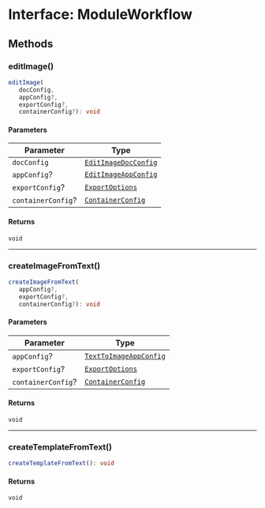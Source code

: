 # Interface: ModuleWorkflow

## Methods

### editImage()

```ts
editImage(
   docConfig, 
   appConfig?, 
   exportConfig?, 
   containerConfig?): void
```

#### Parameters

| Parameter | Type |
| ------ | ------ |
| `docConfig` | [`EditImageDocConfig`](../../../../../../shared/src/types/module/DocConfig.types/interfaces/edit-image-doc-config.md) |
| `appConfig`? | [`EditImageAppConfig`](../../../../../../shared/src/types/module/AppConfig.types/interfaces/edit-image-app-config.md) |
| `exportConfig`? | [`ExportOptions`](../../../../../../shared/src/types/ExportConfig.types/type-aliases/export-options.md) |
| `containerConfig`? | [`ContainerConfig`](../../../../../../shared/src/types/ContainerConfig.types/type-aliases/container-config.md) |

#### Returns

`void`

<hr />

### createImageFromText()

```ts
createImageFromText(
   appConfig?, 
   exportConfig?, 
   containerConfig?): void
```

#### Parameters

| Parameter | Type |
| ------ | ------ |
| `appConfig`? | [`TextToImageAppConfig`](../../../../../../shared/src/types/module/AppConfig.types/interfaces/text-to-image-app-config.md) |
| `exportConfig`? | [`ExportOptions`](../../../../../../shared/src/types/ExportConfig.types/type-aliases/export-options.md) |
| `containerConfig`? | [`ContainerConfig`](../../../../../../shared/src/types/ContainerConfig.types/type-aliases/container-config.md) |

#### Returns

`void`

<hr />

### createTemplateFromText()

```ts
createTemplateFromText(): void
```

#### Returns

`void`

